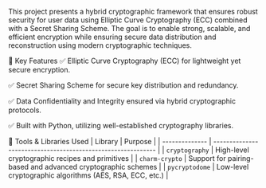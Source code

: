 This project presents a hybrid cryptographic framework that ensures robust security for user data using Elliptic Curve Cryptography (ECC) combined with a Secret Sharing Scheme. The goal is to enable strong, scalable, and efficient encryption while ensuring secure data distribution and reconstruction using modern cryptographic techniques.

🔐 Key Features
✅ Elliptic Curve Cryptography (ECC) for lightweight yet secure encryption.

✅ Secret Sharing Scheme for secure key distribution and redundancy.

✅ Data Confidentiality and Integrity ensured via hybrid cryptographic protocols.

✅ Built with Python, utilizing well-established cryptography libraries.

🧰 Tools & Libraries Used
| Library        | Purpose                                                      |
| -------------- | ------------------------------------------------------------ |
| `cryptography` | High-level cryptographic recipes and primitives              |
| `charm-crypto` | Support for pairing-based and advanced cryptographic schemes |
| `pycryptodome` | Low-level cryptographic algorithms (AES, RSA, ECC, etc.)     |

